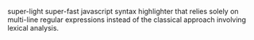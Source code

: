 super-light super-fast javascript syntax highlighter that relies solely on multi-line regular expressions instead of the classical approach involving lexical analysis.